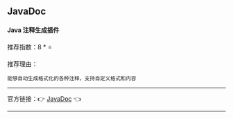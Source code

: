 ## JavaDoc

#### Java 注释生成插件

推荐指数：8 * ⭐

推荐理由：

    能够自动生成格式化的各种注释，支持自定义格式和内容

---



官方链接：👉 [JavaDoc](
https://plugins.jetbrains.com/plugin/7157-javadoc
) 👈



---























